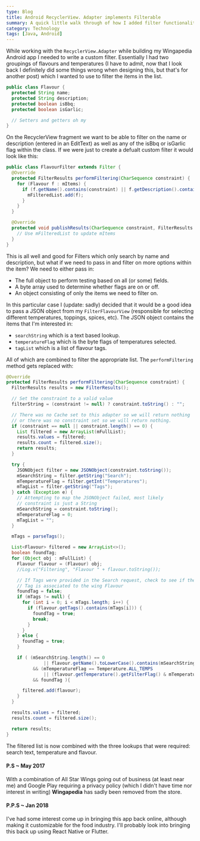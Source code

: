 ```yaml
---
type: Blog
title: Android RecyclerView. Adapter implements Filterable
summary: A quick little walk through of how I added filter functionality to my Wingapedia app using Android's RecyclerView.Adapter and Filterable.
category: Technology
tags: [Java, Android]
---
```


While working with the `RecyclerView.Adapter` while building my Wingapedia Android app I needed to write a custom filter. Essentially I had two groupings of flavours and temperatures (I have to admit, now that I look back I definitely did some things wrong when designing this, but that's for another post) which I wanted to use to filter the items in the list.

```java
public class Flavour {
  protected String name;
  protected String description;
  protected boolean isBbq;
  protected boolean isGarlic;

  // Setters and getters oh my
}
```

On the RecyclerView fragment we want to be able to filter on the name or description (entered in an EditText) as well as any of the isBbq or isGarlic flag within the class. If we were just to create a defualt custom filter it would look like this:

```java
public class FlavourFilter extends Filter {
  @Override
  protected FilterResults performFiltering(CharSequence constraint) {
    for (Flavour f : mItems) {
      if (f.getName().contains(constraint) || f.getDescription().contains(constraint) {
        mFilteredList.add(f);
      }
    }
  }

  @Override
  protected void publishResults(CharSequence constraint, FilterResults results) {
    // Use mFilteredList to update mItems
  }
}
```

This is all well and good for Filters which only search by name and description, but what if we need to pass in and filter on more options within the item? We need to either pass in:

- The full object to perform testing based on all (or some) fields.
- A byte array used to determine whether flags are on or off.
- An object consisting of only the items we need to filter on.

In this particular case I (update: sadly) decided that it would be a good idea to pass a JSON object from my `FilterFlavourView` (responsible for selecting different temperatures, toppings, spices, etc). The JSON object contains the items that I'm interested in:

- `searchString` which is a text based lookup.
- `temperatureFlag` which is the byte flags of temperatures selected.
- `tagList` which is a list of flavour tags.

All of which are combined to filter the appropriate list. The `performFiltering` method gets replaced with:

```java
@Override
protected FilterResults performFiltering(CharSequence constraint) {
  FilterResults results = new FilterResults();

  // Set the constraint to a valid value
  filterString = (constraint != null) ? constraint.toString() : "";

  // There was no Cache set to this adapter so we will return nothing
  // or there was no constraint set so we will return nothing.
  if (constraint == null || constraint.length() == 0) {
    List filtered = new ArrayList(mFullList);
    results.values = filtered;
    results.count = filtered.size();
    return results;
  }

  try {
    JSONObject filter = new JSONObject(constraint.toString());
    mSearchString = filter.getString("Search");
    mTemperatureFlag = filter.getInt("Temperatures");
    mTagList = filter.getString("Tags");
  } catch (Exception e) {
    // Attempting to map the JSONObject failed, most likely
    // constraint is just a String
    mSearchString = constraint.toString();
    mTemperatureFlag = 0;
    mTagList = "";
  }

  mTags = parseTags();

  List<Flavour> filtered = new ArrayList<>();
  boolean foundTag;
  for (Object obj : mFullList) {
    Flavour flavour = (Flavour) obj;
    //Log.v("Filtering", "Flavour " + flavour.toString());

    // If Tags were provided in the Search request, check to see if the
    // Tag is associated to the wing Flavour
    foundTag = false;
    if (mTags != null) {
      for (int i = 0; i < mTags.length; i++) {
        if (flavour.getTags().contains(mTags[i])) {
          foundTag = true;
          break;
        }
      }
    } else {
      foundTag = true;
    }

    if ( (mSearchString.length() == 0
              || flavour.getName().toLowerCase().contains(mSearchString.toLowerCase()))
          && (mTemperatureFlag == Temperature.ALL_TEMPS
              || (flavour.getTemperature().getFilterFlag() & mTemperatureFlag) != 0)
          && foundTag ){

      filtered.add(flavour);
    }
  }

  results.values = filtered;
  results.count = filtered.size();

  return results;
}
```

The filtered list is now combined with the three lookups that were required: search text, temperature and flavour.

#### P.S ~ May 2017

With a combination of All Star Wings going out of business (at least near me) and Google Play requiring a privacy policy (which I didn't have time nor interest in writing) **Wingapedia** has sadly been removed from the store.

#### P.P.S ~ Jan 2018

I've had some interest come up in bringing this app back online, although making it customizable for the food industry. I'll probably look into bringing this back up using React Native or Flutter.
